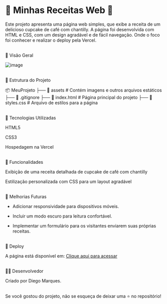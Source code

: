 # 🍰 Minhas Receitas Web 🍰 #

Este projeto apresenta uma página web simples, que exibe a receita de um delicioso cupcake de café com chantilly. A página foi desenvolvida com HTML e CSS, com um design agradável e de fácil navegação. Onde o foco foi conhecer e realizar o deploy pela Vercel.

<br>
📸 Visão Geral

![image](https://github.com/user-attachments/assets/98a9a0ee-09e8-431b-88d5-85359b64d81a)




<br>
📂 Estrutura do Projeto

📦 MeuProjeto
├── 📂 assets  # Contém imagens e outros arquivos estáticos
├── 📄 .gitignore
├── 📄 index.html  # Página principal do projeto
├── 📄 styles.css  # Arquivo de estilos para a página

<br>
🚀 Tecnologias Utilizadas

HTML5

CSS3

Hospedagem na Vercel

<br>
📌 Funcionalidades

Exibição de uma receita detalhada de cupcake de café com chantilly

Estilização personalizada com CSS para um layout agradável

<br>
🔧 Melhorias Futuras

* Adicionar responsividade para dispositivos móveis.

* Incluir um modo escuro para leitura confortável.

* Implementar um formulário para os visitantes enviarem suas próprias receitas.

  

<br>
🔗 Deploy

A página está disponível em: [Clique aqui para acessar](https://projeto-caderno-de-receita.vercel.app/)

<br>
👨‍💻 Desenvolvedor

Criado por Diego Marques.

<br>
Se você gostou do projeto, não se esqueça de deixar uma ⭐ no repositório!

